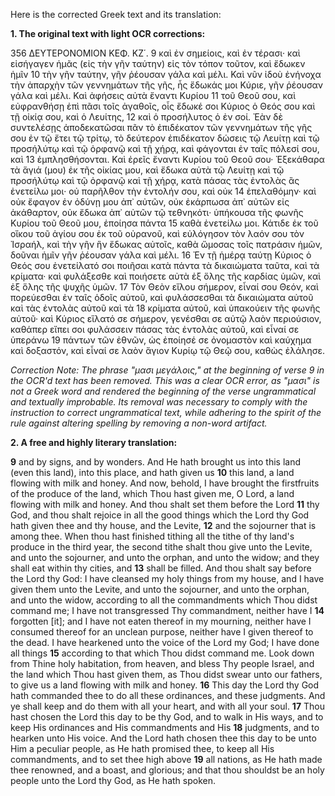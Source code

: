 Here is the corrected Greek text and its translation:

**1. The original text with light OCR corrections:**

356                                      ΔΕΥΤΕΡΟΝΟΜΙΟΝ                                  ΚΕΦ. ΚΖ΄.
9 καὶ ἐν σημείοις, καὶ ἐν τέρασι· καὶ εἰσήγαγεν
ἡμᾶς (εἰς τὴν γῆν ταύτην) εἰς τὸν τόπον τοῦτον, καὶ ἔδωκεν ἡμῖν
10 τὴν γῆν ταύτην, γῆν ῥέουσαν γάλα καὶ μέλι. Καὶ νῦν ἰδοὺ ἐνήνοχα
τὴν ἀπαρχὴν τῶν γεννημάτων τῆς γῆς, ἧς ἔδωκάς μοι Κύριε,
γῆν ῥέουσαν γάλα καὶ μέλι. Καὶ ἀφήσεις αὐτὰ ἔναντι Κυρίου
11 τοῦ Θεοῦ σου, καὶ εὐφρανθήσῃ ἐπὶ πᾶσι τοῖς ἀγαθοῖς, οἷς
ἔδωκέ σοι Κύριος ὁ Θεός σου καὶ τῇ οἰκίᾳ σου, καὶ ὁ Λευίτης,
12 καὶ ὁ προσήλυτος ὁ ἐν σοί. Ἐὰν δὲ συντελέσῃς ἀποδεκατῶσαι πᾶν
τὸ ἐπιδέκατον τῶν γεννημάτων τῆς γῆς σου ἐν τῷ ἔτει τῷ τρίτῳ,
τὸ δεύτερον ἐπιδέκατον δώσεις τῷ Λευίτῃ καὶ τῷ προσήλύτῳ καὶ
τῷ ὀρφανῷ καὶ τῇ χήρᾳ, καὶ φάγονται ἐν ταῖς πόλεσί σου, καὶ
13 ἐμπλησθήσονται. Καὶ ἐρεῖς ἔναντι Κυρίου τοῦ Θεοῦ σου· Ἐξεκάθαρα
τὰ ἅγιά (μου) ἐκ τῆς οἰκίας μου, καὶ ἔδωκα αὐτὰ τῷ Λευίτῃ
καὶ τῷ προσήλύτῳ καὶ τῷ ὀρφανῷ καὶ τῇ χήρᾳ, κατὰ πάσας τὰς
ἐντολὰς ἃς ἐνετείλω μοι· οὐ παρῆλθον τὴν ἐντολήν σου, καὶ οὐκ
14 ἐπελαθόμην· καὶ οὐκ ἔφαγον ἐν ὀδύνῃ μου ἀπ᾿ αὐτῶν, οὐκ ἐκάρπωσα
ἀπ᾿ αὐτῶν εἰς ἀκάθαρτον, οὐκ ἔδωκα ἀπ᾿ αὐτῶν τῷ τεθνηκότι·
ὑπήκουσα τῆς φωνῆς Κυρίου τοῦ Θεοῦ μου, ἐποίησα πάντα
15 καθὰ ἐνετείλω μοι. Κάτιδε ἐκ τοῦ οἴκου τοῦ ἁγίου σου ἐκ τοῦ οὐρανοῦ,
καὶ εὐλόγησον τὸν λαόν σου τὸν Ἰσραήλ, καὶ τὴν γῆν ἣν
ἔδωκας αὐτοῖς, καθὰ ὤμοσας τοῖς πατράσιν ἡμῶν, δοῦναι ἡμῖν
γῆν ῥέουσαν γάλα καὶ μέλι.
16 Ἐν τῇ ἡμέρᾳ ταύτῃ Κύριος ὁ Θεός σου ἐνετείλατό σοι ποιῆσαι κατὰ πάντα τὰ δικαιώματα ταῦτα, καὶ
τὰ κρίματα· καὶ φυλάξεσθε καὶ ποιήσετε αὐτὰ ἐξ ὅλης τῆς καρδίας ὑμῶν, καὶ ἐξ ὅλης τῆς ψυχῆς ὑμῶν.
17 Τὸν Θεὸν εἴλου σήμερον, εἶναί σου Θεόν, καὶ πορεύεσθαι ἐν ταῖς ὁδοῖς αὐτοῦ, καὶ φυλάσσεσθαι τὰ δικαιώματα αὐτοῦ καὶ τὰς ἐντολὰς αὐτοῦ καὶ τὰ
18 κρίματα αὐτοῦ, καὶ ὑπακούειν τῆς φωνῆς αὐτοῦ· καὶ Κύριος εἵλατό σε σήμερον, γενέσθαι σε αὐτῷ λαὸν περιούσιον, καθάπερ εἴπει σοι φυλάσσειν πάσας τὰς ἐντολὰς αὐτοῦ, καὶ εἶναί σε ὑπεράνω
19 πάντων τῶν ἐθνῶν, ὡς ἐποίησέ σε ὀνομαστὸν καὶ καύχημα καὶ δοξαστόν, καὶ εἶναί σε λαὸν ἅγιον Κυρίῳ τῷ Θεῷ σου, καθὼς ἐλάλησε.

*Correction Note: The phrase "μασι μεγάλοις," at the beginning of verse 9 in the OCR'd text has been removed. This was a clear OCR error, as "μασι" is not a Greek word and rendered the beginning of the verse ungrammatical and textually improbable. Its removal was necessary to comply with the instruction to correct ungrammatical text, while adhering to the spirit of the rule against altering spelling by removing a non-word artifact.*

**2. A free and highly literary translation:**

**9** and by signs, and by wonders. And He hath brought us
into this land (even this land), into this place, and hath given us
**10** this land, a land flowing with milk and honey. And now, behold, I have brought
the firstfruits of the produce of the land, which Thou hast given me, O Lord,
a land flowing with milk and honey. And thou shalt set them before the Lord
**11** thy God, and thou shalt rejoice in all the good things
which the Lord thy God hath given thee and thy house, and the Levite,
**12** and the sojourner that is among thee. When thou hast finished tithing all
the tithe of thy land's produce in the third year,
the second tithe shalt thou give unto the Levite, and unto the sojourner, and
unto the orphan, and unto the widow; and they shall eat within thy cities, and
**13** shall be filled. And thou shalt say before the Lord thy God: I have cleansed
my holy things from my house, and I have given them unto the Levite,
and unto the sojourner, and unto the orphan, and unto the widow, according to all
the commandments which Thou didst command me; I have not transgressed Thy commandment, neither have I
**14** forgotten [it]; and I have not eaten thereof in my mourning, neither have I consumed
thereof for an unclean purpose, neither have I given thereof to the dead.
I have hearkened unto the voice of the Lord my God; I have done all things
**15** according to that which Thou didst command me. Look down from Thine holy habitation, from heaven,
and bless Thy people Israel, and the land which
Thou hast given them, as Thou didst swear unto our fathers, to give us
a land flowing with milk and honey.
**16** This day the Lord thy God hath commanded thee to do all these ordinances, and
these judgments. And ye shall keep and do them with all your heart, and with all your soul.
**17** Thou hast chosen the Lord this day to be thy God, and to walk in His ways,
and to keep His ordinances and His commandments and His
**18** judgments, and to hearken unto His voice. And the Lord hath chosen thee this day
to be unto Him a peculiar people, as He hath promised thee, to keep all His commandments, and to set thee high above
**19** all nations, as He hath made thee renowned, and a boast, and glorious;
and that thou shouldst be an holy people unto the Lord thy God, as He hath spoken.